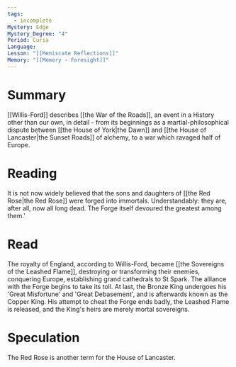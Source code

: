 ```yaml
---
tags:
  - incomplete
Mystery: Edge
Mystery_Degree: "4"
Period: Curia
Language: 
Lesson: "[[Meniscate Reflections]]"
Memory: "[[Memory - Foresight]]"
---
```

# Summary
[[Willis-Ford]] describes [[the War of the Roads]], an event in a History other than our own, in detail - from its beginnings as a martial-philosophical dispute between [[the House of York|the Dawn]] and [[the House of Lancaster|the Sunset Roads]] of alchemy, to a war which ravaged half of Europe. 
# Reading
It is not now widely believed that the sons and daughters of [[the Red Rose|the Red Rose]] were forged into immortals. Understandably: they are, after all, now all long dead. The Forge itself devoured the greatest among them.'
# Read
The royalty of England, according to Willis-Ford, became [[the Sovereigns of the Leashed Flame]], destroying or transforming their enemies, conquering Europe, establishing grand cathedrals to St Spark. The alliance with the Forge begins to take its toll. At last, the Bronze King undergoes his 'Great Misfortune' and 'Great Debasement', and is afterwards known as the Copper King. His attempt to cheat the Forge ends badly, the Leashed Flame is released, and the King's heirs are merely mortal sovereigns.
# Speculation
The Red Rose is another term for the House of Lancaster.